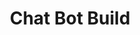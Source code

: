---
title: 'Chat Bot Build'
slug: 'chatbot-build'
contentType: 'Exercise'
contentSrc: '@MakeSchool2/ChatbotDemo'
---